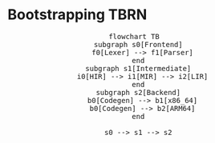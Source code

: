 # Bootstrapping TBRN


<pre class="mermaid" align="center">
flowchart TB
  subgraph s0[Frontend]
    f0[Lexer] --> f1[Parser]
  end
  subgraph s1[Intermediate]
    i0[HIR] --> i1[MIR] --> i2[LIR]
  end
  subgraph s2[Backend]
    b0[Codegen] --> b1[x86_64]
    b0[Codegen] --> b2[ARM64]
  end

  s0 --> s1 --> s2
</pre>